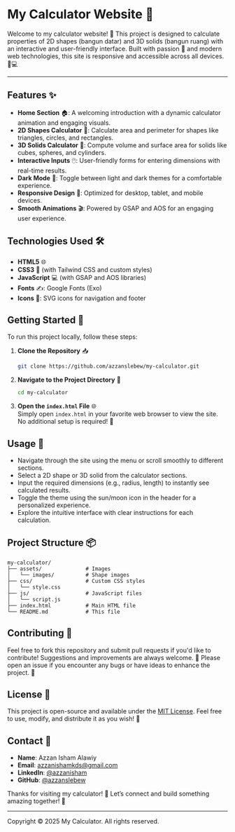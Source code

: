 # My Calculator Website 🧮

Welcome to my calculator website! 🚀 This project is designed to calculate properties of 2D shapes (bangun datar) and 3D solids (bangun ruang) with an interactive and user-friendly interface. Built with passion 💙 and modern web technologies, this site is responsive and accessible across all devices. 📱💻

---

## Features ✨
- **Home Section** 🏠: A welcoming introduction with a dynamic calculator animation and engaging visuals.
- **2D Shapes Calculator** 📏: Calculate area and perimeter for shapes like triangles, circles, and rectangles.
- **3D Solids Calculator** 📐: Compute volume and surface area for solids like cubes, spheres, and cylinders.
- **Interactive Inputs** 🖱️: User-friendly forms for entering dimensions with real-time results.
- **Dark Mode** 🌙: Toggle between light and dark themes for a comfortable experience.
- **Responsive Design** 📱: Optimized for desktop, tablet, and mobile devices.
- **Smooth Animations** 🎬: Powered by GSAP and AOS for an engaging user experience.

## Technologies Used 🛠️
- **HTML5** 🌐
- **CSS3** 🎨 (with Tailwind CSS and custom styles)
- **JavaScript** 💻 (with GSAP and AOS libraries)
- **Fonts** ✍️: Google Fonts (Exo)
- **Icons** 🌟: SVG icons for navigation and footer

## Getting Started 🚀
To run this project locally, follow these steps:

1. **Clone the Repository** 📥  
   ```bash
   git clone https://github.com/azzanslebew/my-calculator.git
   ```

2. **Navigate to the Project Directory** 📂  
   ```bash
   cd my-calculator
   ```

3. **Open the `index.html` File** 🌐  
   Simply open `index.html` in your favorite web browser to view the site. No additional setup is required! 🎉

## Usage 📝
- Navigate through the site using the menu or scroll smoothly to different sections.
- Select a 2D shape or 3D solid from the calculator sections.
- Input the required dimensions (e.g., radius, length) to instantly see calculated results.
- Toggle the theme using the sun/moon icon in the header for a personalized experience.
- Explore the intuitive interface with clear instructions for each calculation.

## Project Structure 📦
```
my-calculator/
├── assets/              # Images
│   └── images/          # Shape images
├── css/                 # Custom CSS styles
│   └── style.css
├── js/                  # JavaScript files
│   └── script.js
├── index.html           # Main HTML file
└── README.md            # This file
```

## Contributing 🤝
Feel free to fork this repository and submit pull requests if you'd like to contribute! Suggestions and improvements are always welcome. 🌱 Please open an issue if you encounter any bugs or have ideas to enhance the project. 🐛

## License 📜
This project is open-source and available under the [MIT License](LICENSE). Feel free to use, modify, and distribute it as you wish! 🎁

## Contact 📧
- **Name**: Azzan Isham Alawiy  
- **Email**: azzanishamkds@gmail.com  
- **LinkedIn**: [@azzanisham](https://linkedin.com/in/azzan-isham-480614258)  
- **GitHub**: [@azzanslebew](https://github.com/azzanslebew)

Thanks for visiting my calculator! 🚀 Let’s connect and build something amazing together! 🌟

---

Copyright © 2025 My Calculator. All rights reserved.
